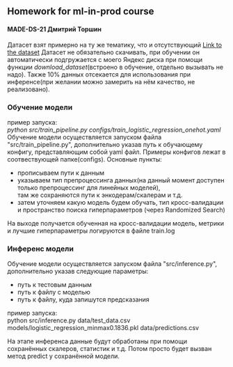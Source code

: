 ## Homework for ml-in-prod course
#### MADE-DS-21 Дмитрий Торшин

Датасет взят примерно на ту же тематику, что и отсутствующий
[Link to the dataset](https://www.kaggle.com/datasets/kamilpytlak/personal-key-indicators-of-heart-disease)
Датасет не обязательно скачивать, при обучении он автоматически подгружается с моего Яндекс диска 
при помощи функции *download_dataset*(встроено в обучение, отдельно вызывать не надо). 
Также 10% данных отсекается для использования при инференсе(при желании можно замерить на нём качество, не реализовано).

### Обучение модели
пример запуска:</br> 
*python src/train_pipeline.py configs/train_logistic_regression_onehot.yaml*</br>
Обучение модели осуществляется запуском файла "src/train_pipeline.py", дополнительно указав путь к обучающему конфигу, 
представляющим собой yaml файл. Примеры конфигов лежат в соотвествующей папке(configs). Основные пункты:
* прописываем пути к данным
* указываем тип препроцессинга данных(на данный момент доступен только препроцессинг для линейных моделей), \
 там же сохраняются пути к энкодерам/скалерам и т.д.
* затем уточняем какую модель будем обучать, тип кросс-валидации и пространство поиска гиперпараметров 
 (через Randomized Search)

На выходе получается обученная на кросс-валидации модель, метрики и лучшие гиперпараметры логируются в файле train.log

### Инференс модели
Обучение модели осуществляется запуском файла "src/inference.py", дополнительно указав следующие параметры:
* путь к тестовым данным
* путь к файлу с моделью
* путь к файлу, куда запишутся предсказания

пример запуска:</br>
python src/inference.py data/test_data.csv models/logistic_regression_minmax0.1836.pkl data/predictions.csv

На этапе инференса данные будут обработаны при помощи сохранённых скалеров, статистик и т.д. 
Потом просто будет вызван метод predict у сохранённой модели.

